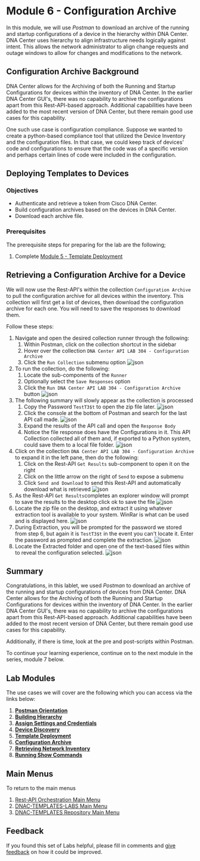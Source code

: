 # Module 6 - Configuration Archive
In this module, we will use *Postman* to download an archive of the running and startup configurations of a device in the hierarchy within DNA Center. DNA Center uses hierarchy to align infrastructure needs logically against intent. This allows the network administrator to align change requests and outage windows to allow for changes and modifications to the network.

## Configuration Archive Background
DNA Center allows for the Archiving of both the Running and Startup Configurations for devices within the inventory of DNA Center. In the earlier DNA Center GUI's, there was no capability to archive the configurations apart from this Rest-API-based approach. Additional capabilities have been added to the most recent version of DNA Center, but there remain good use cases for this capability.

One such use case is configuration compliance. Suppose we wanted to create a python-based compliance tool that utilized the Device Inventory and the configuration files. In that case, we could keep track of devices' code and configurations to ensure that the code was of a specific version and perhaps certain lines of code were included in the configuration. 

## Deploying Templates to Devices
### Objectives
- Authenticate and retrieve a token from Cisco DNA Center.
- Build configuration archives based on the devices in DNA Center.
- Download each archive file.

### Prerequisites
The prerequisite steps for preparing for the lab are the following;
1. Complete [Module 5 - Template Deployment](./module5-templates.md)

## Retrieving a Configuration Archive for a Device
We will now use the Rest-API's within the collection `Configuration Archive` to pull the configuration archive for all devices within the inventory. This collection will first get a list of devices, then download the configuration archive for each one. You will need to save the responses to download them.

Follow these steps:

1. Navigate and open the desired collection runner through the following:
   1. Within Postman, click on the collection shortcut in the sidebar
   2. Hover over the collection `DNA Center API LAB 304 - Configuration Archive`
   3. Click the `Run Collection` submenu option
      ![json](./images/Postman-Collection-ConfigArchive.png?raw=true "Import JSON")
2. To run the collection, do the following:
   1. Locate the sub-components of the `Runner`
   2. Optionally select the `Save Responses` option
   3. Click  the `Run DNA Center API LAB 304 - Configuration Archive` button
      ![json](./images/Postman-Collection-ConfigArchive-Runner.png?raw=true "Import JSON")
3. The following summary will slowly appear as the collection is processed
   1. Copy the Password `TestT3$t` to open the zip file later.
   ![json](./images/Postman-Collection-ConfigArchive-Summary.png?raw=true "Import JSON")
   2. Click the console at the bottom of Postman and search for the last API call made.
   ![json](./images/Postman-Collection-ConfigArchive-Console.png?raw=true "Import JSON")
   3. Expand the results of the API call and open the `Response Body`
   4. Notice the file response does have the Configurations in it. This API Collection collected all of them and, if exported to a Python system, could save them to a local file folder.
   ![json](./images/Postman-Collection-ConfigArchive-Console-Results.png?raw=true "Import JSON")
4. Click on the collection `DNA Center API LAB 304 - Configuration Archive` to expand it in the left pane, then do the following:
   1. Click on the Rest-API `Get Results` sub-component to open it on the right
   2. Click on the little arrow on the right of `Send` to expose a submenu
   3. Click `Send and Download` to send this Rest-API and automatically download what is retrieved
      ![json](./images/Postman-Collection-ConfigArchive-ResultsAPI.png?raw=true "Import JSON")
5. As the Rest-API `Get Results`completes an explorer window will prompt to save the results to the desktop click ok to save the file
   ![json](./images/Postman-Collection-ConfigArchive-ResultsAPI-Send.png?raw=true "Import JSON")
6. Locate the zip file on the desktop, and extract it using whatever extraction tool is available to your system. WinRar is what can be used and is displayed here.
   ![json](./images/Postman-Collection-ConfigArchive-Extract.png?raw=true "Import JSON")
7. During Extraction, you will be prompted for the password we stored from step 6, but again it is `TestT3$t` in the event you can't locate it. Enter the password as prompted and complete the extraction.
   ![json](./images/Postman-Collection-ConfigArchive-Pwd.png?raw=true "Import JSON")
8. Locate the Extracted folder and open one of the text-based files within to reveal the configuration selected.
   ![json](./images/Postman-Collection-ConfigArchive-Verify.png?raw=true "Import JSON")

## Summary
Congratulations, in this lablet, we used *Postman* to download an archive of the running and startup configurations of devices from DNA Center. DNA Center allows for the Archiving of both the Running and Startup Configurations for devices within the inventory of DNA Center. In the earlier DNA Center GUI's, there was no capability to archive the configurations apart from this Rest-API-based approach. Additional capabilities have been added to the most recent version of DNA Center, but there remain good use cases for this capability.

Additionally, if there is time, look at the pre and post-scripts within Postman.

To continue your learning experience, continue on to the next module in the series, module 7 below.

## Lab Modules
The use cases we will cover are the following which you can access via the links below:

1. [**Postman Orientation**](./module1-postman.md)
2. [**Building Hierarchy**](./module2-hierarchy.md)
3. [**Assign Settings and Credentials**](./module3-settings.md)
4. [**Device Discovery**](./module4-discovery.md)
5. [**Template Deployment**](./module5-templates.md)
6. [**Configuration Archive**](./module6-archive.md)
7. [**Retrieving Network Inventory**](./module7-inventory.md)
8. [**Running Show Commands**](./module8-commands.md)

## Main Menus
To return to the main menus
1. [Rest-API Orchestration Main Menu](./README.md)
2. [DNAC-TEMPLATES-LABS Main Menu](../README.md)
3. [DNAC-TEMPLATES Repository Main Menu](.../README.md)

## Feedback
If you found this set of Labs helpful, please fill in comments and [give feedback](https://app.smartsheet.com/b/form/f75ce15c2053435283a025b1872257fe) on how it could be improved.